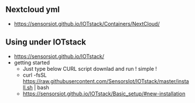## Nextcloud yml
- https://sensorsiot.github.io/IOTstack/Containers/NextCloud/

## Using under IOTstack
- https://sensorsiot.github.io/IOTstack/
- getting started
  - Just type below CURL script downlad and run ! simple !    
  - curl -fsSL https://raw.githubusercontent.com/SensorsIot/IOTstack/master/install.sh | bash
  - https://sensorsiot.github.io/IOTstack/Basic_setup/#new-installation

